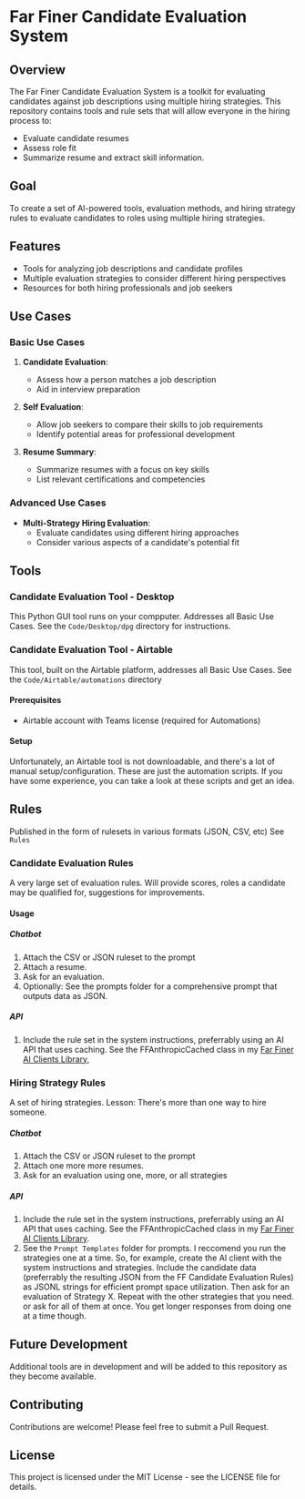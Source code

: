 # Far Finer Candidate Evaluation System

## Overview

The Far Finer Candidate Evaluation System is a toolkit for evaluating candidates against job descriptions using multiple hiring strategies. This repository contains tools and rule sets that will allow everyone in the hiring process to:
- Evaluate candidate resumes
- Assess role fit
- Summarize resume and extract skill information.

## Goal

To create a set of AI-powered tools, evaluation methods, and hiring strategy rules to evaluate candidates to roles using multiple hiring strategies.

## Features

- Tools for analyzing job descriptions and candidate profiles
- Multiple evaluation strategies to consider different hiring perspectives
- Resources for both hiring professionals and job seekers

## Use Cases

### Basic Use Cases

1. **Candidate Evaluation**: 
   - Assess how a person matches a job description
   - Aid in interview preparation

2. **Self Evaluation**: 
   - Allow job seekers to compare their skills to job requirements
   - Identify potential areas for professional development

3. **Resume Summary**: 
   - Summarize resumes with a focus on key skills
   - List relevant certifications and competencies

### Advanced Use Cases

- **Multi-Strategy Hiring Evaluation**: 
  - Evaluate candidates using different hiring approaches
  - Consider various aspects of a candidate's potential fit

## Tools

### Candidate Evaluation Tool - Desktop
This Python GUI tool runs on your compputer. Addresses all Basic Use Cases.
See the `Code/Desktop/dpg` directory for instructions.

### Candidate Evaluation Tool - Airtable

This tool, built on the Airtable platform, addresses all Basic Use Cases.
See the `Code/Airtable/automations` directory

#### Prerequisites
- Airtable account with Teams license (required for Automations)

#### Setup
Unfortunately, an Airtable tool is not downloadable, and there's a lot of manual setup/configuration. These are just the automation scripts. If you have some experience, you can take a look at these scripts and get an idea. 

## Rules
Published in the form of rulesets in various formats (JSON, CSV, etc)
See `Rules`

### Candidate Evaluation Rules
A very large set of evaluation rules. Will provide scores, roles a candidate may be qualified for, suggestions for improvements.

#### Usage

##### Chatbot
1) Attach the CSV or JSON ruleset to the prompt
2) Attach a resume.
3) Ask for an evaluation.
4) Optionally: See the prompts folder for a comprehensive prompt that outputs data as JSON.

##### API
1) Include the rule set in the system instructions, preferrably using an AI API that uses caching. See the FFAnthropicCached class in my [Far Finer AI Clients Library](https://github.com/antquinonez/Far-Finer-AI-Clients), 

### Hiring Strategy Rules
A set of hiring strategies. Lesson: There's more than one way to hire someone.

##### Chatbot
1) Attach the CSV or JSON ruleset to the prompt
2) Attach one more more resumes.
3) Ask for an evaluation using one, more, or all strategies

##### API
1) Include the rule set in the system instructions, preferrably using an AI API that uses caching. See the FFAnthropicCached class in my [Far Finer AI Clients Library](https://github.com/antquinonez/Far-Finer-AI-Clients).
2) See the `Prompt Templates` folder for prompts. I reccomend you run the strategies one at a time. So, for example, create the AI client with the system instructions and strategies. Include the candidate data (preferrably the resulting JSON from the FF Candidate Evaluation Rules) as JSONL strings for efficient prompt space utilization. Then ask for an evaluation of Strategy X. Repeat with the other strategies that you need. or ask for all of them at once. You get longer responses from doing one at a time though.  

## Future Development

Additional tools are in development and will be added to this repository as they become available.

## Contributing
Contributions are welcome! Please feel free to submit a Pull Request.

## License
This project is licensed under the MIT License - see the LICENSE file for details.
